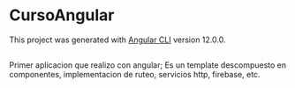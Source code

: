 # CursoAngular

This project was generated with [Angular CLI](https://github.com/angular/angular-cli) version 12.0.0.

## 

Primer aplicacion que realizo con angular; Es un template descompuesto en componentes, 
implementacion de ruteo, servicios http, firebase, etc.
